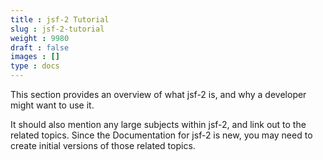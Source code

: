 ```yaml
---
title : jsf-2 Tutorial
slug : jsf-2-tutorial
weight : 9980
draft : false
images : []
type : docs
---
```


This section provides an overview of what jsf-2 is, and why a developer might want to use it.

It should also mention any large subjects within jsf-2, and link out to the related topics.  Since the Documentation for jsf-2 is new, you may need to create initial versions of those related topics.

